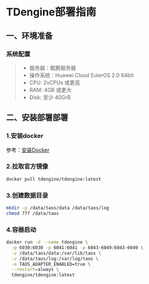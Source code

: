 # TDengine部署指南

## ‌一、环境准备
### 系统配置
> -  服务器：鲲鹏服务器
> -  操作系统：Huawei Cloud EulerOS 2.0 64bit 
> - CPU: 2vCPUs 或更高
> - RAM: 4GB 或更大
> - Disk: 至少 40GrB

## ‌二、安装部署部署

### 1.安装docker
参考：[安装Docker](https://support.huaweicloud.com/bestpractice-hce/hce_bp_0002.html)

### 2.拉取官方镜像
```bash
docker pull tdengine/tdengine:latest
```
### 3.‌创建数据目录
```bash
mkdir -p /data/taos/data /data/taos/log
chmod 777 /data/taos
```

### 4.容器启动
```bash
docker run -d --name tdengine \
  -p 6030:6030 -p 6041:6041 -p 6043-6049:6043-6049 \
  -v /data/taos/data:/var/lib/taos \
  -v /data/taos/log:/var/log/taos \
  -e TAOS_ADAPTER_ENABLED=true \
  --restart=always \
  tdengine/tdengine:latest
```
